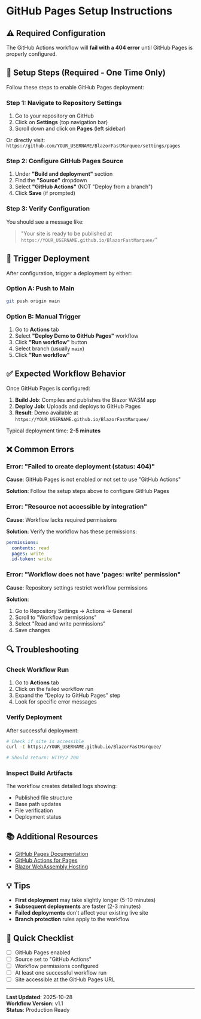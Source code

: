 # GitHub Pages Setup Instructions

## ⚠️ Required Configuration

The GitHub Actions workflow will **fail with a 404 error** until GitHub Pages is properly configured.

## 🔧 Setup Steps (Required - One Time Only)

Follow these steps to enable GitHub Pages deployment:

### Step 1: Navigate to Repository Settings
1. Go to your repository on GitHub
2. Click on **Settings** (top navigation bar)
3. Scroll down and click on **Pages** (left sidebar)

Or directly visit: `https://github.com/YOUR_USERNAME/BlazorFastMarquee/settings/pages`

### Step 2: Configure GitHub Pages Source
1. Under **"Build and deployment"** section
2. Find the **"Source"** dropdown
3. Select **"GitHub Actions"** (NOT "Deploy from a branch")
4. Click **Save** (if prompted)

### Step 3: Verify Configuration
You should see a message like:
> "Your site is ready to be published at `https://YOUR_USERNAME.github.io/BlazorFastMarquee/`"

## 🚀 Trigger Deployment

After configuration, trigger a deployment by either:

### Option A: Push to Main
```bash
git push origin main
```

### Option B: Manual Trigger
1. Go to **Actions** tab
2. Select **"Deploy Demo to GitHub Pages"** workflow
3. Click **"Run workflow"** button
4. Select branch (usually `main`)
5. Click **"Run workflow"**

## ✅ Expected Workflow Behavior

Once GitHub Pages is configured:

1. **Build Job**: Compiles and publishes the Blazor WASM app
2. **Deploy Job**: Uploads and deploys to GitHub Pages
3. **Result**: Demo available at `https://YOUR_USERNAME.github.io/BlazorFastMarquee/`

Typical deployment time: **2-5 minutes**

## ❌ Common Errors

### Error: "Failed to create deployment (status: 404)"

**Cause**: GitHub Pages is not enabled or not set to use "GitHub Actions"

**Solution**: Follow the setup steps above to configure GitHub Pages

### Error: "Resource not accessible by integration"

**Cause**: Workflow lacks required permissions

**Solution**: Verify the workflow has these permissions:
```yaml
permissions:
  contents: read
  pages: write
  id-token: write
```

### Error: "Workflow does not have 'pages: write' permission"

**Cause**: Repository settings restrict workflow permissions

**Solution**: 
1. Go to Repository Settings → Actions → General
2. Scroll to "Workflow permissions"
3. Select "Read and write permissions"
4. Save changes

## 🔍 Troubleshooting

### Check Workflow Run
1. Go to **Actions** tab
2. Click on the failed workflow run
3. Expand the "Deploy to GitHub Pages" step
4. Look for specific error messages

### Verify Deployment
After successful deployment:
```bash
# Check if site is accessible
curl -I https://YOUR_USERNAME.github.io/BlazorFastMarquee/

# Should return: HTTP/2 200
```

### Inspect Build Artifacts
The workflow creates detailed logs showing:
- Published file structure
- Base path updates
- File verification
- Deployment status

## 📚 Additional Resources

- [GitHub Pages Documentation](https://docs.github.com/en/pages)
- [GitHub Actions for Pages](https://github.com/actions/deploy-pages)
- [Blazor WebAssembly Hosting](https://learn.microsoft.com/en-us/aspnet/core/blazor/host-and-deploy/webassembly)

## 💡 Tips

- **First deployment** may take slightly longer (5-10 minutes)
- **Subsequent deployments** are faster (2-3 minutes)
- **Failed deployments** don't affect your existing live site
- **Branch protection** rules apply to the workflow

## 🎯 Quick Checklist

- [ ] GitHub Pages enabled
- [ ] Source set to "GitHub Actions"
- [ ] Workflow permissions configured
- [ ] At least one successful workflow run
- [ ] Site accessible at the GitHub Pages URL

---

**Last Updated**: 2025-10-28  
**Workflow Version**: v1.1  
**Status**: Production Ready
